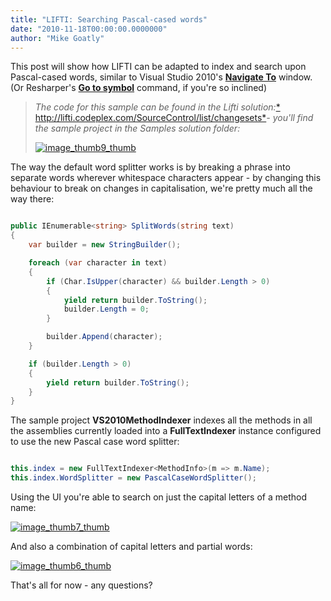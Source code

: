 ```yaml
---
title: "LIFTI: Searching Pascal-cased words"
date: "2010-11-18T00:00:00.0000000"
author: "Mike Goatly"
---
```

This post will show how LIFTI can be adapted to index and search
upon Pascal\-cased words\, similar to Visual Studio 2010's **[
Navigate To](http://blogs.msdn.com/b/zainnab/archive/2010/01/20/how-to-use-navigate-to-vstiptool0006.aspx)** window\. \(Or Resharper's **[
Go to symbol](http://stackoverflow.com/questions/1371241/can-resharper-navigate-to-a-method/1371262#1371262)** command\, if you're so inclined\)

> *The code for this sample can be found in the Lifti
> solution:*[*
> http://lifti\.codeplex\.com/SourceControl/list/changesets*](http://lifti.codeplex.com/SourceControl/list/changesets)*\- you'll find the sample project in the Samples solution
> folder:*
> 
> [![image_thumb9_thumb](/images/post/Windows-Live-Writer_1d2ddffacd3c_75BC_image_thumb9_thumb_thumb.png)](/images/post/Windows-Live-Writer_1d2ddffacd3c_75BC_image_thumb9_thumb_2.png)
> 
> 

The way the default word splitter works is by breaking a phrase
into separate words wherever whitespace characters appear \- by
changing this behaviour to break on changes in capitalisation\,
we're pretty much all the way there:

``` csharp

public IEnumerable<string> SplitWords(string text)
{
    var builder = new StringBuilder();

    foreach (var character in text)
    {
        if (Char.IsUpper(character) && builder.Length > 0)
        {
            yield return builder.ToString();
            builder.Length = 0;
        }

        builder.Append(character);
    }

    if (builder.Length > 0)
    {
        yield return builder.ToString();
    }
}
```
The sample project **VS2010MethodIndexer** indexes
all the methods in all the assemblies currently loaded into a
**FullTextIndexer** instance configured to use the new
Pascal case word splitter:

``` csharp

this.index = new FullTextIndexer<MethodInfo>(m => m.Name);
this.index.WordSplitter = new PascalCaseWordSplitter();
```
Using the UI you're able to search on just the capital letters
of a method name:

[![image_thumb7_thumb](/images/post/Windows-Live-Writer_1d2ddffacd3c_75BC_image_thumb7_thumb_thumb.png)](/images/post/Windows-Live-Writer_1d2ddffacd3c_75BC_image_thumb7_thumb_2.png)

And also a combination of capital letters and partial words:

[![image_thumb6_thumb](/images/post/Windows-Live-Writer_1d2ddffacd3c_75BC_image_thumb6_thumb_thumb.png)](/images/post/Windows-Live-Writer_1d2ddffacd3c_75BC_image_thumb6_thumb_2.png)

That's all for now \- any questions?

